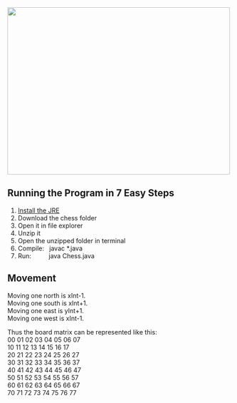 <img src="https://user-images.githubusercontent.com/61176938/194627841-3259fe80-e078-41ac-9115-ea8906557f99.png" width="500" height="375">


Running the Program in 7 Easy Steps
---
1. [Install the JRE](https://docs.oracle.com/goldengate/1212/gg-winux/GDRAD/java.htm#BGBFJHAB)
2. Download the chess folder
3. Open it in file explorer
4. Unzip it
5. Open the unzipped folder in terminal
6. Compile: &nbsp; javac *.java  
7. Run: &nbsp;&nbsp;&nbsp;&nbsp;&nbsp;&nbsp;&nbsp;&nbsp; java Chess.java

Movement
---
Moving one north is xInt-1.  
Moving one south is xInt+1.  
Moving one east is yInt+1.  
Moving one west is xInt-1.  

Thus the board matrix can be represented like this:  
00 01 02 03 04 05 06 07  
10 11 12 13 14 15 16 17  
20 21 22 23 24 25 26 27  
30 31 32 33 34 35 36 37  
40 41 42 43 44 45 46 47  
50 51 52 53 54 55 56 57  
60 61 62 63 64 65 66 67  
70 71 72 73 74 75 76 77  
